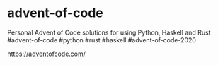 # advent-of-code


Personal Advent of Code solutions for using Python, Haskell and Rust #advent-of-code #python #rust #haskell #advent-of-code-2020

https://adventofcode.com/
